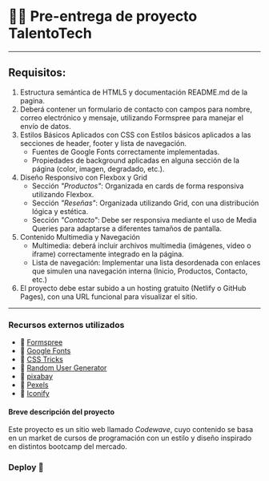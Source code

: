 # 👩‍💻 Pre-entrega de proyecto TalentoTech

---

## Requisitos:

1. Estructura semántica de HTML5 y documentación README.md de la pagina.
2. Deberá contener un formulario
   de contacto con campos para nombre,
   correo electrónico y mensaje, utilizando
   Formspree para manejar el envío de datos.
3. Estilos Básicos Aplicados con CSS con Estilos básicos aplicados a las secciones de
   header, footer y lista de navegación.
   - Fuentes de Google Fonts correctamente
     implementadas.
   - Propiedades de background aplicadas en
     alguna sección de la página (color, imagen,
     degradado, etc.).
4. Diseño Responsivo con Flexbox y Grid
   - Sección _"Productos"_: Organizada en cards de forma
     responsiva utilizando Flexbox.
   - Sección _"Reseñas"_: Organizada utilizando Grid, con una
     distribución lógica y estética.
   - Sección _"Contacto"_: Debe ser responsiva mediante el uso
     de Media Queries para adaptarse a diferentes tamaños de
     pantalla.
5. Contenido Multimedia y Navegación
   - Multimedia: deberá incluir archivos multimedia
     (imágenes, video o iframe) correctamente integrado
     en la página.
   - Lista de navegación: Implementar una lista
     desordenada con enlaces que simulen una
     navegación interna (Inicio, Productos, Contacto,
     etc.)
6. El proyecto debe estar subido a un hosting gratuito
   (Netlify o GitHub Pages), con una URL funcional
   para visualizar el sitio.

---

### Recursos externos utilizados

- 🔗 [Formspree](https://formspree.io/)
- 🔗 [Google Fonts](https://fonts.google.com/)
- 🔗 [CSS Tricks](https://css-tricks.com/)
- 🔗 [Random User Generator](https://randomuser.me/)
- 🔗 [pixabay](https://pixabay.com/)
- 🔗 [Pexels](https://www.pexels.com/)
- 🔗 [Iconify](https://iconify.design/)

#### Breve descripción del proyecto

Este proyecto es un sitio web llamado _Codewave_, cuyo contenido se basa en un market de cursos de programación con un estilo y diseño inspirado en distintos bootcamp del mercado.

### Deploy 🚀
